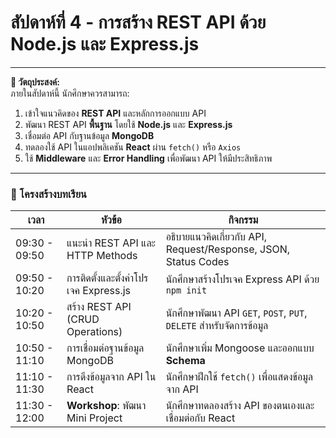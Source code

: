 # สัปดาห์ที่ 4 - การสร้าง REST API ด้วย Node.js และ Express.js
---
**📌 วัตถุประสงค์:**  
ภายในสัปดาห์นี้ นักศึกษาควรสามารถ:  
1. เข้าใจแนวคิดของ **REST API** และหลักการออกแบบ API  
2. พัฒนา REST API **พื้นฐาน** โดยใช้ **Node.js** และ **Express.js**  
3. เชื่อมต่อ API กับฐานข้อมูล **MongoDB**  
4. ทดลองใช้ API ในแอปพลิเคชัน **React** ผ่าน `fetch()` หรือ `Axios`  
5. ใช้ **Middleware** และ **Error Handling** เพื่อพัฒนา API ให้มีประสิทธิภาพ  

---

### **📝 โครงสร้างบทเรียน**
| **เวลา** | **หัวข้อ** | **กิจกรรม** |
|---------|----------|------------|
| 09:30 - 09:50 | แนะนำ REST API และ HTTP Methods | อธิบายแนวคิดเกี่ยวกับ API, Request/Response, JSON, Status Codes |
| 09:50 - 10:20 | การติดตั้งและตั้งค่าโปรเจค Express.js | นักศึกษาสร้างโปรเจค Express API ด้วย `npm init` |
| 10:20 - 10:50 | สร้าง REST API (CRUD Operations) | นักศึกษาพัฒนา API `GET`, `POST`, `PUT`, `DELETE` สำหรับจัดการข้อมูล |
| 10:50 - 11:10 | การเชื่อมต่อฐานข้อมูล MongoDB | นักศึกษาเพิ่ม Mongoose และออกแบบ **Schema** |
| 11:10 - 11:30 | การดึงข้อมูลจาก API ใน React | นักศึกษาฝึกใช้ `fetch()` เพื่อแสดงข้อมูลจาก API |
| 11:30 - 12:00 | **Workshop**: พัฒนา Mini Project | นักศึกษาทดลองสร้าง API ของตนเองและเชื่อมต่อกับ React |


